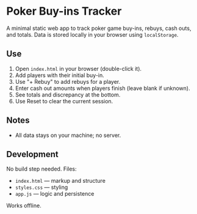# Poker Buy-ins Tracker

A minimal static web app to track poker game buy-ins, rebuys, cash outs, and totals. Data is stored locally in your browser using `localStorage`.

## Use

1. Open `index.html` in your browser (double-click it).
2. Add players with their initial buy-in.
3. Use "+ Rebuy" to add rebuys for a player.
4. Enter cash out amounts when players finish (leave blank if unknown).
5. See totals and discrepancy at the bottom.
6. Use Reset to clear the current session.

## Notes

- All data stays on your machine; no server.
 

## Development

No build step needed. Files:

- `index.html` — markup and structure
- `styles.css` — styling
- `app.js` — logic and persistence

Works offline.
